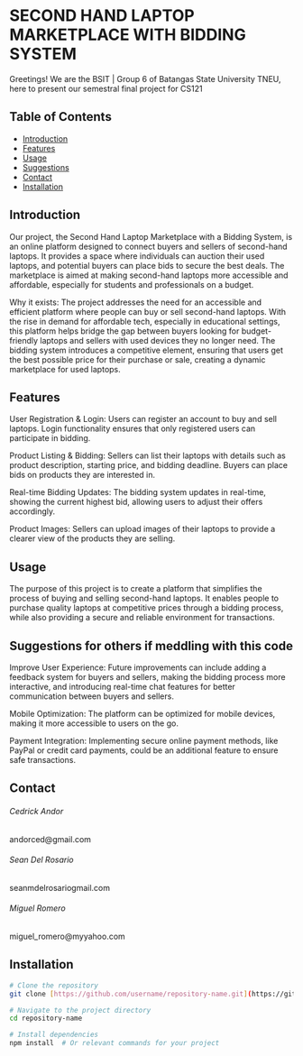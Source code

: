 <h1> SECOND HAND LAPTOP MARKETPLACE WITH BIDDING SYSTEM </h1>
Greetings! We are the BSIT | Group 6 of Batangas State University TNEU, here to present our semestral final project for CS121


## Table of Contents
- [Introduction](#introduction)
- [Features](#features)
- [Usage](#usage)
- [Suggestions](#Suggestions)
- [Contact](#contact)
- [Installation](#installation)
## Introduction
Our project, the Second Hand Laptop Marketplace with a Bidding System, is an online platform designed to connect buyers and sellers of second-hand laptops. It provides a space where individuals can auction their used laptops, and potential buyers can place bids to secure the best deals. The marketplace is aimed at making second-hand laptops more accessible and affordable, especially for students and professionals on a budget.

Why it exists:
The project addresses the need for an accessible and efficient platform where people can buy or sell second-hand laptops. With the rise in demand for affordable tech, especially in educational settings, this platform helps bridge the gap between buyers looking for budget-friendly laptops and sellers with used devices they no longer need. The bidding system introduces a competitive element, ensuring that users get the best possible price for their purchase or sale, creating a dynamic marketplace for used laptops.

## Features
User Registration & Login:
  Users can register an account to buy and sell laptops. Login functionality ensures that only registered users can participate in bidding.

Product Listing & Bidding:
  Sellers can list their laptops with details such as product description, starting price, and bidding deadline. Buyers can place bids on products they are interested in.

Real-time Bidding Updates:
  The bidding system updates in real-time, showing the current highest bid, allowing users to adjust their offers accordingly.

Product Images:
  Sellers can upload images of their laptops to provide a clearer view of the products they are selling.





## Usage
The purpose of this project is to create a platform that simplifies the process of buying and selling second-hand laptops. It enables people to purchase quality laptops at competitive prices through a bidding process, while also providing a secure and reliable environment for transactions.



## Suggestions for others if meddling with this code
Improve User Experience:
  Future improvements can include adding a feedback system for buyers and sellers, making the bidding process more interactive, and introducing real-time chat features for better communication between buyers and sellers.

Mobile Optimization:
  The platform can be optimized for mobile devices, making it more accessible to users on the go.

Payment Integration:
  Implementing secure online payment methods, like PayPal or credit card payments, could be an additional feature to ensure safe transactions.


## Contact
<div>
                    <h6>Cedrick Andor</h6>
                    <p>andorced@gmail.com</p>
                </div>
                <div>
                    <h6>Sean Del Rosario</h6>
                    <p>seanmdelrosariogmail.com</p>
                </div>
                <div>
                    <h6>Miguel Romero</h6>
                    <p>miguel_romero@myyahoo.com</p>
                </div>



## Installation
```bash
# Clone the repository
git clone [https://github.com/username/repository-name.git](https://github.com/Seanski29/Second-Hand-Laptop-Marketplace-with-Bidding-System.git)

# Navigate to the project directory
cd repository-name

# Install dependencies
npm install  # Or relevant commands for your project
